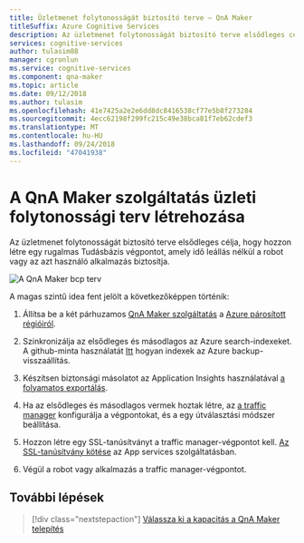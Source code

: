 ```yaml
---
title: Üzletmenet folytonosságát biztosító terve – QnA Maker
titleSuffix: Azure Cognitive Services
description: Az üzletmenet folytonosságát biztosító terve elsődleges célja, hogy hozzon létre egy rugalmas Tudásbázis végpontot, amely idő leállás nélkül a robot vagy az azt használó alkalmazás biztosítja.
services: cognitive-services
author: tulasim88
manager: cgronlun
ms.service: cognitive-services
ms.component: qna-maker
ms.topic: article
ms.date: 09/12/2018
ms.author: tulasim
ms.openlocfilehash: 41e7425a2e2e6dd8dc8416538cf77e5b8f273284
ms.sourcegitcommit: 4ecc62198f299fc215c49e38bca81f7eb62cdef3
ms.translationtype: MT
ms.contentlocale: hu-HU
ms.lasthandoff: 09/24/2018
ms.locfileid: "47041938"
---
```

# <a name="create-a-business-continuity-plan-for-your-qna-maker-service"></a>A QnA Maker szolgáltatás üzleti folytonossági terv létrehozása

Az üzletmenet folytonosságát biztosító terve elsődleges célja, hogy hozzon létre egy rugalmas Tudásbázis végpontot, amely idő leállás nélkül a robot vagy az azt használó alkalmazás biztosítja.

![A QnA Maker bcp terv](../media/qnamaker-how-to-bcp-plan/qnamaker-bcp-plan.png)

A magas szintű idea fent jelölt a következőképpen történik:

1. Állítsa be a két párhuzamos [QnA Maker szolgáltatás](../How-To/set-up-qnamaker-service-azure.md) a [Azure párosított régióiról](https://docs.microsoft.com/azure/best-practices-availability-paired-regions).

2. Szinkronizálja az elsődleges és másodlagos az Azure search-indexeket. A github-minta használatát [Itt](https://github.com/pchoudhari/QnAMakerBackupRestore) hogyan indexek az Azure backup-visszaállítás.

3. Készítsen biztonsági másolatot az Application Insights használatával [a folyamatos exportálás](https://docs.microsoft.com/azure/application-insights/app-insights-export-telemetry).

4. Ha az elsődleges és másodlagos vermek hoztak létre, az [a traffic manager](https://docs.microsoft.com/azure/traffic-manager/) konfigurálja a végpontokat, és a egy útválasztási módszer beállítása.

5. Hozzon létre egy SSL-tanúsítványt a traffic manager-végpontot kell. [Az SSL-tanúsítvány kötése](https://docs.microsoft.com/azure/app-service/app-service-web-tutorial-custom-ssl) az App services szolgáltatásban.

6. Végül a robot vagy alkalmazás a traffic manager-végpontot.

## <a name="next-steps"></a>További lépések

> [!div class="nextstepaction"]
> [Válassza ki a kapacitás a QnA Maker telepítés](../Tutorials/choosing-capacity-qnamaker-deployment.md)
